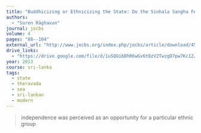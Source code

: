```yaml
---
title: "Buddhicizing or Ethnicizing the State: Do the Sinhala Sangha Fear Muslims in Sri Lanka?"
authors:
  - "Suren Rāghavan"
journal: jocbs
volume: 4
pages: "88--104"
external_url: "http://www.jocbs.org/index.php/jocbs/article/download/45/73"
drive_links:
  - "https://drive.google.com/file/d/1uSQGi6DhR6wGv6t8zV2TwzgD7pw7Kc12/view?usp=drivesdk"
year: 2013
course: sri-lanka
tags:
  - state
  - theravada
  - sea
  - sri-lankan
  - modern
---
```


> independence was perceived as an opportunity for a particular ethnic group
